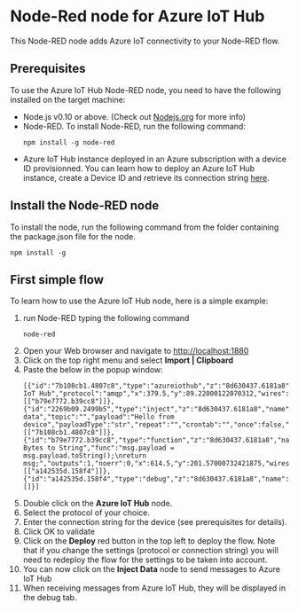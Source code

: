 # Node-Red node for Azure IoT Hub

This Node-RED node adds Azure IoT connectivity to your Node-RED flow.

## Prerequisites
To use the Azure IoT Hub Node-RED node, you need to have the following installed on the target machine:

- Node.js v0.10 or above. (Check out [Nodejs.org](https://nodejs.org/) for more info)
- Node-RED. To install Node-RED, run the following command:
   ```
   npm install -g node-red
   ```
- Azure IoT Hub instance deployed in an Azure subscription with a device ID provisionned. You can learn how to deploy an Azure IoT Hub instance, create a Device ID and retrieve its connection string [here][lnk-setup-iot-hub].

## Install the Node-RED node 
To install the node, run the following command from the folder containing the package.json file for the node.
   ```
   npm install -g
   ```

## First simple flow
To learn how to use the Azure IoT Hub node, here is a simple example:
1. run Node-RED typing the following command
   ```
   node-red
   ```
1. Open your Web browser and navigate to  [http://localhost:1880](http://localhost:1880)
1. Click on the top right menu and select **Import | Clipboard**
1. Paste the below in the popup window:
   ```
   [{"id":"7b108cb1.4807c8","type":"azureiothub","z":"8d630437.6181a8","name":"Azure IoT Hub","protocol":"amqp","x":379.5,"y":89.22000122070312,"wires":[["b79e7772.b39cc8"]]},{"id":"2269b09.2499b5","type":"inject","z":"8d630437.6181a8","name":"Inject data","topic":"","payload":"Hello from device","payloadType":"str","repeat":"","crontab":"","once":false,"x":209.5,"y":196.01998901367187,"wires":[["7b108cb1.4807c8"]]},{"id":"b79e7772.b39cc8","type":"function","z":"8d630437.6181a8","name":"Convert Bytes to String","func":"msg.payload = msg.payload.toString();\nreturn msg;","outputs":1,"noerr":0,"x":614.5,"y":201.57000732421875,"wires":[["a142535d.158f4"]]},{"id":"a142535d.158f4","type":"debug","z":"8d630437.6181a8","name":"","active":true,"console":"false","complete":"false","x":762.5,"y":320.1499938964844,"wires":[]}]
   ```
1. Double click on the **Azure IoT Hub** node.
1. Select the protocol of your choice.
1. Enter the connection string for the device (see prerequisites for details).
1. Click OK to validate
1. Click on the **Deploy** red button in the top left to deploy the flow. Note that if you change the settings (protocol or connection string) you will need to redeploy the flow for the settings to be taken into account.
1. You can now click on the **Inject Data** node to send messages to Azure IoT Hub
1. When receiving messages from Azure IoT Hub, they will be displayed in the debug tab.

[lnk-setup-iot-hub]: https://aka.ms/howtocreateazureiothub
